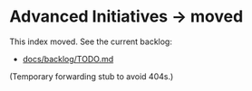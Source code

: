 <!-- status: stub; target: 150+ words -->
<!-- status: stub; target: 150+ words -->
<!-- status: stub; target: 150+ words -->
<!-- status: stub; target: 150+ words -->
<!-- status: stub; target: 150+ words -->
<!-- status: stub; target: 150+ words -->
# Advanced Initiatives → moved

This index moved. See the current backlog:
- [docs/backlog/TODO.md](../backlog/TODO.md)

(Temporary forwarding stub to avoid 404s.)







